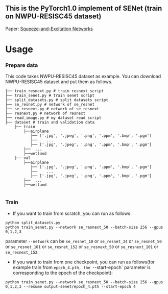 ## This is the PyTorch1.0 implement of SENet (train on NWPU-RESISC45 dataset)

Paper: [Squeeze-and-Excitation Networks](https://arxiv.org/pdf/1709.01507.pdf)


# Usage

### Prepare data

This code takes NWPU-RESISC45 dataset as example. You can download NWPU-RESISC45 dataset and put them as follows. 

```
├── train_resnext.py # train resnext script
├── train_senet.py # train senet script
├── split_datasets.py # split datasets script
├── se_resnet.py # network of se_resnet
├── se_resnext.py # network of se_resnext
├── resnext.py # network of resnext
├── read_image.py # my dataset read script
├── dataset # train and validation data
	├── train
		├──airplane
		   ├── ['.jpg', '.jpeg', '.png', '.ppm', '.bmp', '.pgm']
		   ├──    ...
		   ├── ['.jpg', '.jpeg', '.png', '.ppm', '.bmp', '.pgm']
		├──  ...
		├──wetland
	├── val
	    ├──airplane
		   ├── ['.jpg', '.jpeg', '.png', '.ppm', '.bmp', '.pgm']
		   ├──    ...
		   ├── ['.jpg', '.jpeg', '.png', '.ppm', '.bmp', '.pgm']
	    ├──  ...
	    ├──wetland
	
```

### Train

* If you want to train from scratch, you can run as follows:

```
python split_datasets.py
python train_senet.py --network se_resnext_50 --batch-size 256 --gpus 0,1,2,3

```

parameter `--network` can be `se_resnet_18` or `se_resnet_34` or `se_resnet_50` or `se_resnet_101` or `se_resnet_152` or `se_resnext_50` or `se_resnext_101` or `se_resnext_152`.

* If you want to train from one checkpoint, you can run as follows(for example train from `epoch_4.pth, the `--start-epoch` parameter is corresponding to the epoch of the checkpoint):

```
python train_senet.py --network se_resnext_50 --batch-size 256 --gpus 0,1,2,3 --resume output-senet/epoch_4.pth --start-epoch 4
```
